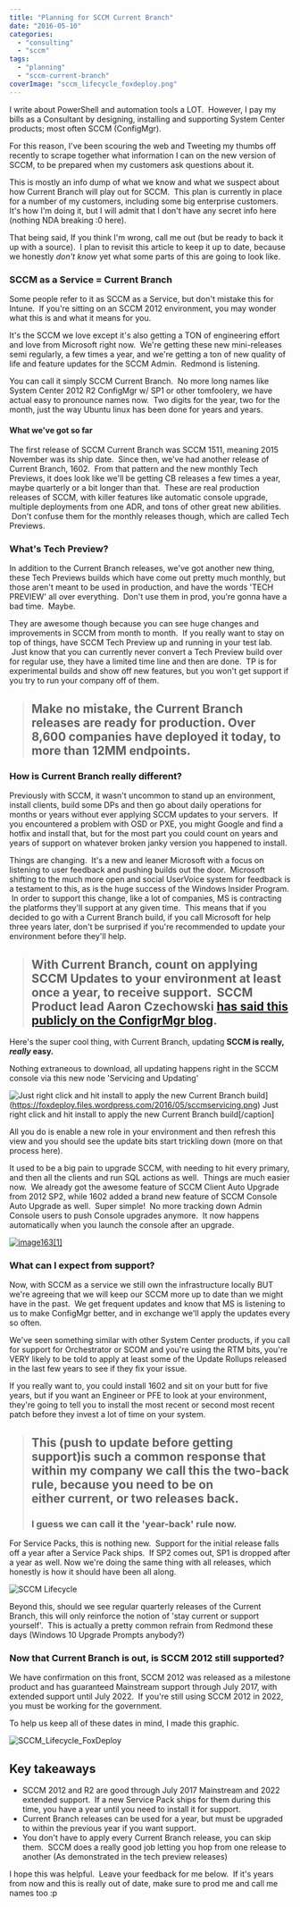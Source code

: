 ```yaml
---
title: "Planning for SCCM Current Branch"
date: "2016-05-10"
categories: 
  - "consulting"
  - "sccm"
tags: 
  - "planning"
  - "sccm-current-branch"
coverImage: "sccm_lifecycle_foxdeploy.png"
---
```


I write about PowerShell and automation tools a LOT.  However, I pay my bills as a Consultant by designing, installing and supporting System Center products; most often SCCM (ConfigMgr).

For this reason, I've been scouring the web and Tweeting my thumbs off recently to scrape together what information I can on the new version of SCCM, to be prepared when my customers ask questions about it.

This is mostly an info dump of what we know and what we suspect about how Current Branch will play out for SCCM.  This plan is currently in place for a number of my customers, including some big enterprise customers. It's how I'm doing it, but I will admit that I don't have any secret info here (nothing NDA breaking :0 here).

That being said, If you think I'm wrong, call me out (but be ready to back it up with a source).  I plan to revisit this article to keep it up to date, because we honestly _don't know_ yet what some parts of this are going to look like.

### SCCM as a Service = Current Branch

Some people refer to it as SCCM as a Service, but don't mistake this for Intune.  If you're sitting on an SCCM 2012 environment, you may wonder what this is and what it means for you.

It's the SCCM we love except it's also getting a TON of engineering effort and love from Microsoft right now.  We're getting these new mini-releases semi regularly, a few times a year, and we're getting a ton of new quality of life and feature updates for the SCCM Admin.  Redmond is listening.

You can call it simply SCCM Current Branch.  No more long names like System Center 2012 R2 ConfigMgr w/ SP1 or other tomfoolery, we have actual easy to pronounce names now.  Two digits for the year, two for the month, just the way Ubuntu linux has been done for years and years.

#### What we've got so far

The first release of SCCM Current Branch was SCCM 1511, meaning 2015 November was its ship date.  Since then, we've had another release of Current Branch, 1602.  From that pattern and the new monthly Tech Previews, it does look like we'll be getting CB releases a few times a year, maybe quarterly or a bit longer than that.  These are real production releases of SCCM, with killer features like automatic console upgrade, multiple deployments from one ADR, and tons of other great new abilities.  Don't confuse them for the monthly releases though, which are called Tech Previews.

### What's Tech Preview?

In addition to the Current Branch releases, we've got another new thing, these Tech Previews builds which have come out pretty much monthly, but those aren't meant to be used in production, and have the words 'TECH PREVIEW' all over everything.  Don't use them in prod, you're gonna have a bad time.  Maybe.

They are awesome though because you can see huge changes and improvements in SCCM from month to month.  If you really want to stay on top of things, have SCCM Tech Preview up and running in your test lab.  Just know that you can currently never convert a Tech Preview build over for regular use, they have a limited time line and then are done.  TP is for experimental builds and show off new features, but you won't get support if you try to run your company off of them.

> ## Make no mistake, the Current Branch releases **are ready for production. Over 8,600 companies have deployed it today, to more than 12MM endpoints.**

### How is Current Branch really different?

Previously with SCCM, it wasn't uncommon to stand up an environment, install clients, build some DPs and then go about daily operations for months or years without ever applying SCCM updates to your servers.  If you encountered a problem with OSD or PXE, you might Google and find a hotfix and install that, but for the most part you could count on years and years of support on whatever broken janky version you happened to install.

Things are changing.  It's a new and leaner Microsoft with a focus on listening to user feedback and pushing builds out the door.  Microsoft shifting to the much more open and social UserVoice system for feedback is a testament to this, as is the huge success of the Windows Insider Program.  In order to support this change, like a lot of companies, MS is contracting the platforms they'll support at any given time.  This means that if you decided to go with a Current Branch build, if you call Microsoft for help three years later, don't be surprised if you're recommended to update your environment before they'll help.

> ## With Current Branch, count on applying SCCM Updates to your environment at least once a year, to receive support.  SCCM Product lead Aaron Czechowski [has said this publicly on the ConfigrMgr blog](https://blogs.technet.microsoft.com/configmgrteam/2015/10/27/system-center-configuration-manager-support-for-windows-10-and-microsoft-intune/).

Here's the super cool thing, with Current Branch, updating **SCCM is really, _really_ easy.**

Nothing extraneous to download, all updating happens right in the SCCM console via this new node 'Servicing and Updating'

![Just right click and hit install to apply the new Current Branch build](https://foxdeploy.files.wordpress.com/2016/05/sccmservicing.png?w=636)](https://foxdeploy.files.wordpress.com/2016/05/sccmservicing.png) Just right click and hit install to apply the new Current Branch build\[/caption\]

All you do is enable a new role in your environment and then refresh this view and you should see the update bits start trickling down (more on that process here).

It used to be a big pain to upgrade SCCM, with needing to hit every primary, and then all the clients and run SQL actions as well.  Things are much easier now.  We already got the awesome feature of SCCM Client Auto Upgrade from 2012 SP2, while 1602 added a brand new feature of SCCM Console Auto Upgrade as well.  Super simple!  No more tracking down Admin Console users to push Console upgrades anymore.  It now happens automatically when you launch the console after an upgrade.

[![image163[1]](images/image1631.png)](https://foxdeploy.files.wordpress.com/2016/05/image1631.png)

### What can I expect from support?

Now, with SCCM as a service we still own the infrastructure locally BUT we're agreeing that we will keep our SCCM more up to date than we might have in the past.  We get frequent updates and know that MS is listening to us to make ConfigMgr better, and in exchange we'll apply the updates every so often.

We've seen something similar with other System Center products, if you call for support for Orchestrator or SCOM and you're using the RTM bits, you're VERY likely to be told to apply at least some of the Update Rollups released in the last few years to see if they fix your issue.

If you really want to, you could install 1602 and sit on your butt for five years, but if you want an Engineer or PFE to look at your environment, they're going to tell you to install the most recent or second most recent patch before they invest a lot of time on your system.

> ## This (push to update before getting support)is such a common response that within my company we call this the **two-back rule,** **because you need to be on either current, or two releases back.** 
> 
> ### I guess we can call it the 'year-back' rule now.

For Service Packs, this is nothing new.  Support for the initial release falls off a year after a Service Pack ships.  If SP2 comes out, SP1 is dropped after a year as well. Now we're doing the same thing with all releases, which honestly is how it should have been all along.

![SCCM Lifecycle](images/sccm-lifecycle.png)

Beyond this, should we see regular quarterly releases of the Current Branch, this will only reinforce the notion of 'stay current or support yourself'.  This is actually a pretty common refrain from Redmond these days (Windows 10 Upgrade Prompts anybody?)

### Now that Current Branch is out, is SCCM 2012 still supported?

We have confirmation on this front, SCCM 2012 was released as a milestone product and has guaranteed Mainstream support through July 2017, with extended support until July 2022.  If you're still using SCCM 2012 in 2022, you must be working for the government.

To help us keep all of these dates in mind, I made this graphic.

![SCCM_Lifecycle_FoxDeploy](images/sccm_lifecycle_foxdeploy.png)

## Key takeaways

- SCCM 2012 and R2 are good through July 2017 Mainstream and 2022 extended support.  If a new Service Pack ships for them during this time, you have a year until you need to install it for support.
- Current Branch releases can be used for a year, but must be upgraded to within the previous year if you want support.
- You don't have to apply every Current Branch release, you can skip them.  SCCM does a really good job letting you hop from one release to another (As demonstrated in the tech preview releases)

I hope this was helpful.  Leave your feedback for me below.  If it's years from now and this is really out of date, make sure to prod me and call me names too :p

